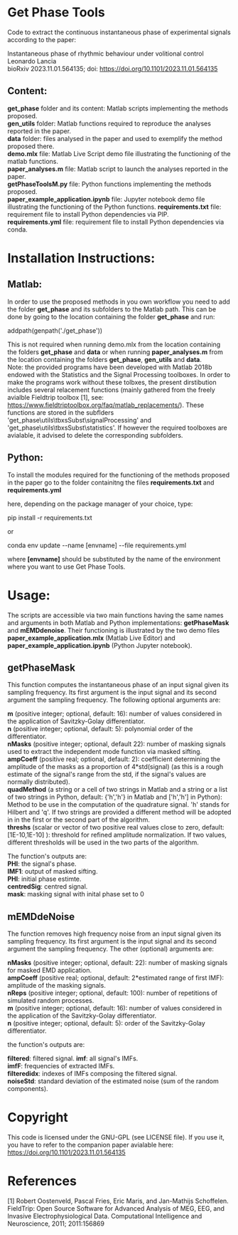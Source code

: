 # Get Phase Tools
Code to extract the continuous instantaneous phase of experimental signals according to the paper: 

Instantaneous phase of rhythmic behaviour under volitional control  
Leonardo Lancia  
bioRxiv 2023.11.01.564135; doi: https://doi.org/10.1101/2023.11.01.564135

## Content:

**get_phase** folder and its content: Matlab scripts implementing the methods proposed.  
**gen_utils** folder: Matlab functions required to reproduce the analyses reported in the paper.  
**data** folder: files analysed in the paper and used to exemplify the method proposed there.  
**demo.mlx** file: Matlab Live Script demo file illustrating the functioning of the matlab functions.  
**paper_analyses.m** file: Matlab script to launch the analyses reported in the paper.  
**getPhaseToolsM.py** file: Python functions implementing the methods proposed.  
**paper_example_application.ipynb** file: Jupyter notebook demo file illustrating the functioning of the Python functions.
**requirements.txt** file: requirement file to install Python dependencies via PIP.  
**requirements.yml** file: requirement file to install Python dependencies via conda.  


# Installation Instructions:

## Matlab:

In order to use the proposed methods in you own workflow you need to add the folder **get_phase** and its subfolders to the Matlab path. This can be done by going to the location containing the folder **get_phase** and run:

addpath(genpath('./get_phase'))

This is not required when running demo.mlx from the location containing the folders **get_phase** and **data** or when running **paper_analyses.m** 
from the location containing the folders **get_phase**, **gen_utils** and **data**.  
Note: the provided programs have been developed with Matlab 2018b endowed with the Statistics and the Signal Processing toolboxes. 
In order to make the programs work without these tolbxes, the present dirstibution includes several relacement functions 
(mainly gathered from the freely avialble Fieldtrip toolbox [1], see: https://www.fieldtriptoolbox.org/faq/matlab_replacements/). 
These functions are stored in the subflders 'get_phase\utils\tbxsSubst\signalProcessing' and 'get_phase\utils\tbxsSubst\statistics'. 
If however the required toolboxes are avialable, it advised to delete the corresponding subfolders.

## Python:  
To install the modules required for the functioning of the methods proposed in the paper
go to the folder containitng the files **requirements.txt** and **requirements.yml**

here, depending on the package manager of your choice, type: 

pip install -r requirements.txt

or

conda env update --name [envname] --file requirements.yml

where **[envname]** should be substituted by the name of the environment where you want to use Get Phase Tools.

# Usage: 
The scripts are accessible via two main functions having the same names and arguments in both Matlab and Python implementations: 
**getPhaseMask** and **mEMDdenoise**. Their functioning is illustrated by the two demo files **paper_example_application.mlx** (Matlab Live Editor)
and **paper_example_application.ipynb** (Python Jupyter notebook).

## getPhaseMask
This function computes the instantaneous phase of an input signal given its sampling frequency. Its first argument is the input signal and its second argument the sampling frequency. The following optional arguments are:

**m** (positive integer; optional, default: 16): number of values considered in the application of Savitzky-Golay differentiator.  
**n** (positive integer; optional, default: 5): polynomial order of the differentiator.  
**nMasks** (positive integer; optional, default 22): number of masking signals used to extract the independent mode function via masked sifting.  
**ampCoeff** (positive real; optional, default: 2): coefficient determining the amplitude of the masks as a proportion of 4*std(signal) (as this is a rough estimate of the signal's range from the std, if the signal's values are normally distributed).  
**quadMethod** (a string or a cell of two strings in Matlab and a string or a list of two strings in Python, default: {'h','h'} in Matlab and ['h','h'] in Python): Method to be use in the computation of the quadrature signal. 'h' stands for Hilbert and 'q'. If two strings are provided a different method will be adopted in in the first or the second part of the algorithm.  
**threshs** (scalar or vector of two positive real values close to zero, default: [1E-10,1E-10]  ): threshold for refined amplitude normalization. If two values, different thresholds will be used in the two parts of the algorithm.  

The function's outputs are:  
**PHI**: the signal's phase.  
**IMF1**: output of masked sifting.  
**PHI**: initial phase estimte.  
**centredSig**: centred signal.  
**mask**: masking signal with inital phase set to 0


## mEMDdeNoise
The function removes high frequency noise from an input signal given its sampling frequency. Its first argument is the input signal and its second argument the sampling frequency. The other (optional) arguments are:  

**nMasks** (positive integer; optional, default: 22): number of masking signals for masked EMD application.  
**ampCoeff** (positive real; optional, default: 2*estimated range of first IMF): amplitude of the masking signals.  
**nReps** (positive integer; optional, default: 100): number of repetitions of simulated random processes.  
**m** (positive integer; optional, default: 16): number of values considered in the application of the Savitzky-Golay differentiator.  
**n** (positive integer; optional, default: 5): order of the Savitzky-Golay differentiator.

the function's outputs are:  

**filtered**: filtered signal.
**imf**: all signal's IMFs.  
**imfF**: frequencies of extracted IMFs.  
**filteredidx**: indexes of IMFs composing the filtered signal.  
**noiseStd**: standard deviation of the estimated noise (sum of the random components).

# Copyright

This code is licensed under the GNU-GPL (see LICENSE file). If you use it, you have to refer to the companion paper avialable here: https://doi.org/10.1101/2023.11.01.564135  

# References  

[1] Robert Oostenveld, Pascal Fries, Eric Maris, and Jan-Mathijs Schoffelen. FieldTrip: Open Source Software for Advanced Analysis of MEG, EEG, and Invasive Electrophysiological Data. Computational Intelligence and Neuroscience, 2011; 2011:156869